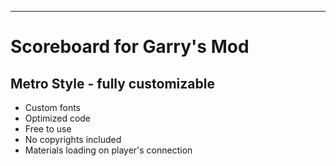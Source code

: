 ---

# Scoreboard for Garry's Mod

## Metro Style - fully customizable

- Custom fonts
- Optimized code
- Free to use
- No copyrights included
- Materials loading on player's connection
